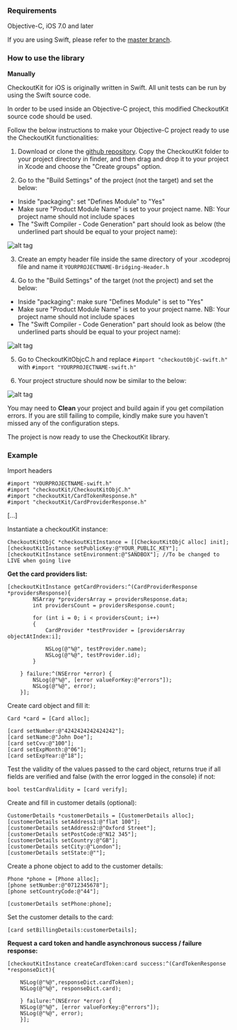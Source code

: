 ### Requirements

Objective-C, iOS 7.0 and later

If you are using Swift, please refer to the [master branch](https://github.com/CKOTech/checkoutkit-ios).

### How to use the library

__Manually__

CheckoutKit for iOS is originally written in Swift. All unit tests can be run by using the Swift source code.

In order to be used inside an Objective-C project, this modified CheckoutKit source code should be used.

Follow the below instructions to make your Objective-C project ready to use the CheckoutKit functionalities:


1. Download or clone the [github repository](https://github.com/CKOTech/checkoutkit-ios/tree/objective-c). Copy the CheckoutKit folder to your project directory in finder, and then drag and drop it to your project in Xcode and choose the "Create groups" option.

2. Go to the "Build Settings" of the project (not the target) and set the below:
  * Inside "packaging": set "Defines Module" to "Yes"
  * Make sure "Product Module Name" is set to your project name. NB: Your project name should not include spaces
  * The "Swift Compiler - Code Generation" part should look as below (the underlined part should be equal to your project name):

![alt tag](Screenshots/screenshot1.png)

3. Create an empty header file inside the same directory of your .xcodeproj file and name it ```YOURPROJECTNAME-Bridging-Header.h```

4. Go to the "Build Settings" of the target (not the project) and set the below:
  * Inside "packaging": make sure "Defines Module" is set to "Yes"
  * Make sure "Product Module Name" is set to your project name. NB: Your project name should not include spaces
  * The "Swift Compiler - Code Generation" part should look as below (the underlined parts should be equal to your project name):

![alt tag](Screenshots/screenshot2.png)

5. Go to CheckoutKitObjcC.h and replace ```#import "checkoutObjC-swift.h"``` with ```#import "YOURPROJECTNAME-swift.h"```

6. Your project structure should now be similar to the below:

![alt tag](Screenshots/screenshot3.png)

You may need to **Clean** your project and build again if you get compilation errors.
If you are still failing to compile, kindly make sure you haven't missed any of the configuration steps.


The project is now ready to use the CheckoutKit library.


### Example

Import headers
```
#import "YOURPROJECTNAME-swift.h"
#import "checkoutKit/CheckoutKitObjC.h"
#import "checkoutKit/CardTokenResponse.h"
#import "checkoutKit/CardProviderResponse.h"
```

[...]


Instantiate a checkoutKit instance:
```
CheckoutKitObjC *checkoutKitInstance = [[CheckoutKitObjC alloc] init];
[checkoutKitInstance setPublicKey:@"YOUR_PUBLIC_KEY"];
[checkoutKitInstance setEnvironment:@"SANDBOX"]; //To be changed to LIVE when going live
```

**Get the card providers list:**

```
[checkoutKitInstance getCardProviders:^(CardProviderResponse *providersResponse){
        NSArray *providersArray = providersResponse.data;
        int providersCount = providersResponse.count;
        
        for (int i = 0; i < providersCount; i++)
        {
            CardProvider *testProvider = [providersArray objectAtIndex:i];
            
            NSLog(@"%@", testProvider.name);
            NSLog(@"%@", testProvider.id);
        }
        
    } failure:^(NSError *error) {
        NSLog(@"%@", [error valueForKey:@"errors"]);
        NSLog(@"%@", error);
    }];
```

Create card object and fill it:
```
Card *card = [Card alloc];

[card setNumber:@"4242424242424242"];
[card setName:@"John Doe"];
[card setCvv:@"100"];
[card setExpMonth:@"06"];
[card setExpYear:@"18"];
```

Test the validity of the values passed to the card object, returns true if all fields are verified and false (with the error logged in the console) if not:
```
bool testCardValidity = [card verify];
```

Create and fill in customer details (optional):
```
CustomerDetails *customerDetails = [CustomerDetails alloc];
[customerDetails setAddress1:@"flat 100"];
[customerDetails setAddress2:@"Oxford Street"];
[customerDetails setPostCode:@"N12 345"];
[customerDetails setCountry:@"GB"];
[customerDetails setCity:@"London"];
[customerDetails setState:@""];
```

Create a phone object to add to the customer details:
```
Phone *phone = [Phone alloc];
[phone setNumber:@"0712345678"];
[phone setCountryCode:@"44"];

[customerDetails setPhone:phone];
```

Set the customer details to the card:
```
[card setBillingDetails:customerDetails];
```

**Request a card token and handle asynchronous success / failure response:**

```
[checkoutKitInstance createCardToken:card success:^(CardTokenResponse *responseDict){
        
    NSLog(@"%@",responseDict.cardToken);
    NSLog(@"%@", responseDict.card);
        
    } failure:^(NSError *error) {
    NSLog(@"%@", [error valueForKey:@"errors"]);
    NSLog(@"%@", error);
    }];
```